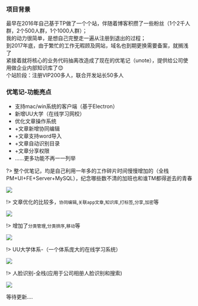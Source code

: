 ### 项目背景  
最早在2016年自己基于TP做了一个个站，伴随着博客积攒了一些粉丝（1个2千人群，2个500人群，1个1000人群）；    
我的动力很简单，是想自己完整走一遍从注册到退出的过程；  
到2017年底，由于繁忙的工作无暇顾及网站，域名也到期更换需要备案，就搁浅了  
紧接着就将核心的业务代码抽离改造成了现在的优笔记（unote），提供给公司使用做企业内部知识库了😊  
个站阶段：注册VIP200多人，联合开发站长50多人
### 优笔记-功能亮点  
- 支持mac/win系统的客户端（基于Electron）  
- 新增UU大学（在线学习网校）  
- 优化文章操作系统
- +文章新增协同编辑
- +文章支持word导入
- +文章自动识别目录
- +文章分享权限  
- ......更多功能不再一一列举  

?> 整个优笔记，均是自己利用一年多的工作碎片时间慢慢增加的（全栈PM+UI+FE+Server+MySQL），纪念哪些数不清的加班也和谁TM都得逝去的青春  

![](https://uufe-web.oss-cn-beijing.aliyuncs.com/PicLib/test/test/%E4%BC%98%E7%AC%94%E8%AE%B0-%E4%BC%81%E4%B8%9A%E7%BA%A7%E7%9F%A5%E8%AF%86%E5%BA%93_1550216371585.png)  

!> 文章优化的比较多，`协同编辑`,`关联app文章`,`知识库`,`打标签`,`分享`,`加密`等  

![](https://uufe-web.oss-cn-beijing.aliyuncs.com/PicLib/test/test/%E6%96%87%E7%AB%A0%E6%93%8D%E4%BD%9C_1550492038805.gif)  

!> 增加了`分类管理`,`分类排序`,`移动`等  

![](https://uufe-web.oss-cn-beijing.aliyuncs.com/PicLib/test/test/%E6%96%87%E7%AB%A0%E6%93%8D%E4%BD%9C_1550492038805.gif)

!> UU大学体系-（一个体系庞大的在线学习系统）  

![](https://uufe-web.oss-cn-beijing.aliyuncs.com/PicLib/test/test/UU%E5%A4%A7%E5%AD%A6_1550492075548.gif)  

!> 人脸识别-全栈(应用于公司相册人脸识别和搜索)

![](https://uufe-web.oss-cn-beijing.aliyuncs.com/PicLib/test/test/%E4%BA%BA%E8%84%B8%E8%AF%86%E5%88%AB_1550492041632.gif)

等待更新....